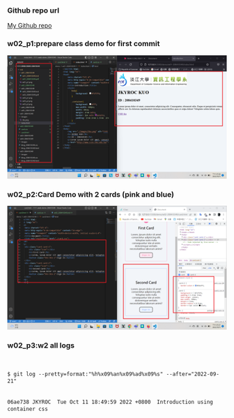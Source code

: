### Github repo url

[My Github repo](https://github.com/JKYROC/1111-sweb-demo-208410349.git)

### w02_p1:prepare class demo for first commit

![](w02-p1.png)

### w02_p2:Card Demo with 2 cards (pink and blue)

![](w02-p2.png)

### w02_p3:w2 all logs

![]()


```
$ git log --pretty=format:"%h%x09%an%x09%ad%x09%s" --after="2022-09-21"


06ae738 JKYROC  Tue Oct 11 18:49:59 2022 +0800  Introduction using container css

```